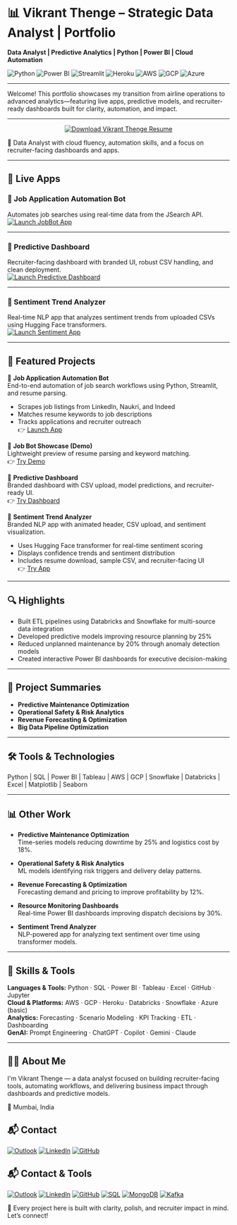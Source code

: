 # 📊 Vikrant Thenge – Strategic Data Analyst | Portfolio

**Data Analyst | Predictive Analytics | Python | Power BI | Cloud Automation**

![Python](https://img.shields.io/badge/Python-Expert-informational?style=flat-square&logo=python&logoColor=white&color=3776AB)
![Power BI](https://img.shields.io/badge/Power%20BI-Dashboard%20Pro-yellow?style=flat-square&logo=powerbi&logoColor=white)
![Streamlit](https://img.shields.io/badge/Streamlit-Interactive%20Apps-red?style=flat-square&logo=streamlit&logoColor=white)
![Heroku](https://img.shields.io/badge/Heroku-App%20Deployment-purple?style=flat-square&logo=heroku&logoColor=white)
![AWS](https://img.shields.io/badge/AWS-Cloud%20Fluency-orange?style=flat-square&logo=amazonaws&logoColor=white)
![GCP](https://img.shields.io/badge/GCP-Cloud%20Fluency-blue?style=flat-square&logo=googlecloud&logoColor=white)
![Azure](https://img.shields.io/badge/Azure-Basic%20Familiarity-lightgrey?style=flat-square&logo=microsoftazure&logoColor=white)

---

Welcome! This portfolio showcases my transition from airline operations to advanced analytics—featuring live apps, predictive models, and recruiter-ready dashboards built for clarity, automation, and impact.

---

<p align="center">
  <a href="https://github.com/Vikrantthenge/vikrant-data-analytics-portfolio/raw/main/Vikrant_Thenge_Data%20Analyst_Resume..pdf" download title="Download Vikrant Thenge Resume">
    <img src="https://img.shields.io/badge/Download_Resume-PDF-blue?style=for-the-badge&logo=adobeacrobatreader&logoColor=white" alt="Download Vikrant Thenge Resume">
  </a>
</p>

🎯 Data Analyst with cloud fluency, automation skills, and a focus on recruiter-facing dashboards and apps.

---

## 📱 Live Apps

### 🔹 Job Application Automation Bot  
Automates job searches using real-time data from the JSearch API.  
[![Launch JobBot App](https://img.shields.io/badge/Launch-App-blue?style=for-the-badge&logo=streamlit)](https://job-bot-showcase-8dykqf8ngrqtzh5en7txnk.streamlit.app/)

---

### 🔹 Predictive Dashboard  
Recruiter-facing dashboard with branded UI, robust CSV handling, and clean deployment.  
[![Launch Predictive Dashboard](https://img.shields.io/badge/Launch-Dashboard-darkred?style=for-the-badge&logo=streamlit&logoColor=white)](https://predictivedashboard-vikrantthenge.streamlit.app/)

---

### 🔹 Sentiment Trend Analyzer  
Real-time NLP app that analyzes sentiment trends from uploaded CSVs using Hugging Face transformers.  
[![Launch Sentiment App](https://img.shields.io/badge/Launch-App-purple?style=for-the-badge&logo=streamlit)](https://sentiment-analyzer-vikrant.streamlit.app/)

---

## 🚀 Featured Projects

🔹 **Job Application Automation Bot**  
End-to-end automation of job search workflows using Python, Streamlit, and resume parsing.  
- Scrapes job listings from LinkedIn, Naukri, and Indeed  
- Matches resume keywords to job descriptions  
- Tracks applications and recruiter outreach  
👉 [Launch App](https://job-bot-showcase-8dykqf8ngrqtzh5en7txnk.streamlit.app/)

🔹 **Job Bot Showcase (Demo)**  
Lightweight preview of resume parsing and keyword matching.  
👉 [Try Demo](https://job-bot-showcase-8dykqf8ngrqtzh5en7txnk.streamlit.app/)

🔹 **Predictive Dashboard**  
Branded dashboard with CSV upload, model predictions, and recruiter-ready UI.  
👉 [Try Dashboard](https://predictivedashboard-vikrantthenge.streamlit.app/)

🔹 **Sentiment Trend Analyzer**  
Branded NLP app with animated header, CSV upload, and sentiment visualization.  
- Uses Hugging Face transformer for real-time sentiment scoring  
- Displays confidence trends and sentiment distribution  
- Includes resume download, sample CSV, and recruiter-facing UI  
👉 [Try App](https://sentiment-analyzer-vikrant.streamlit.app/)

---

## 🔍 Highlights

- Built ETL pipelines using Databricks and Snowflake for multi-source data integration  
- Developed predictive models improving resource planning by 25%  
- Reduced unplanned maintenance by 20% through anomaly detection models  
- Created interactive Power BI dashboards for executive decision-making  

---

## 📁 Project Summaries

- **Predictive Maintenance Optimization**  
- **Operational Safety & Risk Analytics**  
- **Revenue Forecasting & Optimization**  
- **Big Data Pipeline Optimization**

---

## 🛠 Tools & Technologies  
Python | SQL | Power BI | Tableau | AWS | GCP | Snowflake | Databricks | Excel | Matplotlib | Seaborn

---

## 📊 Other Work

- **Predictive Maintenance Optimization**  
  Time-series models reducing downtime by 25% and logistics cost by 18%.

- **Operational Safety & Risk Analytics**  
  ML models identifying risk triggers and delivery delay patterns.

- **Revenue Forecasting & Optimization**  
  Forecasting demand and pricing to improve profitability by 12%.

- **Resource Monitoring Dashboards**  
  Real-time Power BI dashboards improving dispatch decisions by 30%.

- **Sentiment Trend Analyzer**  
  NLP-powered app for analyzing text sentiment over time using transformer models.

---

## 🧠 Skills & Tools

**Languages & Tools:** Python · SQL · Power BI · Tableau · Excel · GitHub · Jupyter  
**Cloud & Platforms:** AWS · GCP · Heroku · Databricks · Snowflake · Azure (basic)  
**Analytics:** Forecasting · Scenario Modeling · KPI Tracking · ETL · Dashboarding  
**GenAI:** Prompt Engineering · ChatGPT · Copilot · Gemini · Claude

---

## 🙋‍♂️ About Me

I'm Vikrant Thenge — a data analyst focused on building recruiter-facing tools, automating workflows, and delivering business impact through dashboards and predictive models.

📍 Mumbai, India  

## 📬 Contact

[![Outlook](https://img.shields.io/badge/Email-Outlook-blue?style=flat-square&logo=microsoftoutlook&logoColor=white)](mailto:vikrantthenge@outlook.com)
[![LinkedIn](https://img.shields.io/badge/LinkedIn-Connect-blue?style=flat-square&logo=linkedin&logoColor=white)](https://www.linkedin.com/in/vthenge)
[![GitHub](https://img.shields.io/badge/GitHub-Portfolio-black?style=flat-square&logo=github&logoColor=white)](https://github.com/vikrantthenge)

## 📬 Contact & Tools

[![Outlook](https://img.shields.io/badge/Email-Outlook-blue?style=flat-square&logo=microsoftoutlook&logoColor=white)](mailto:vikrantthenge@outlook.com)
[![LinkedIn](https://img.shields.io/badge/LinkedIn-Connect-blue?style=flat-square&logo=linkedin&logoColor=white)](https://www.linkedin.com/in/vthenge)
[![GitHub](https://img.shields.io/badge/GitHub-Portfolio-black?style=flat-square&logo=github&logoColor=white)](https://github.com/vikrantthenge)
[![SQL](https://img.shields.io/badge/SQL-Structured%20Queries-darkblue?style=flat-square&logo=mysql&logoColor=white)](#)
[![MongoDB](https://img.shields.io/badge/MongoDB-NoSQL-green?style=flat-square&logo=mongodb&logoColor=white)](#)
[![Kafka](https://img.shields.io/badge/Kafka-Streaming%20Data-black?style=flat-square&logo=apachekafka&logoColor=white)](#)


📌 Every project here is built with clarity, polish, and recruiter impact in mind. Let’s connect!
